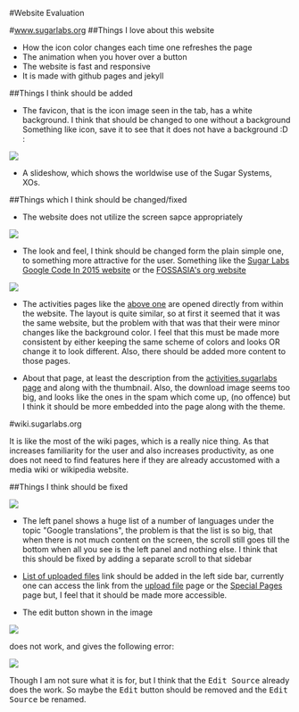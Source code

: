 #Website Evaluation

#www.sugarlabs.org
##Things I love about this website
* How the icon color changes each time one refreshes the page
* The animation when you hover over a button
* The website is fast and responsive
* It is made with github pages and jekyll


##Things I think should be added
* The favicon, that is the icon image seen in the tab, has a white background. I think that should be changed to one without a background
Something like icon, save it to see that it does not have a background :D :

<img src="\images\favicon.ico"></img>

* A slideshow, which shows the worldwise use of the Sugar Systems, XOs.

##Things which I think should be changed/fixed
* The website does not utilize the screen sapce appropriately

<img src="\images\freespaces.png"></img>

* The look and feel, I think should be changed form the plain simple one, to something more attractive for the user. Something like the [Sugar Labs Google Code In 2015 website](daksh.github.io/SugarLabsGCI2015/) or the [FOSSASIA's org website](http://fossasia.org/)

<img src="\images\activitiespage.png"></img>

* The activities pages like the [above one](https://activities-2.sugarlabs.org/view/org.sugarlabs.MazeWebActivity) are opened directly from within the website. The layout is quite similar, so at first it seemed that it was the same website, but the problem with that was that their were minor changes like the background color. I feel that this must be made more consistent by either keeping the same scheme of colors and looks OR change it to look different. Also, there should be added more content to those pages.

* About that page, at least the description from the [activities.sugarlabs page](http://activities.sugarlabs.org/en-US/sugar/addon/4727) and along with the thumbnail. Also, the download image seems too big, and looks like the ones in the spam which come up, (no offence) but I think it should be more embedded into the page along with the theme.

#wiki.sugarlabs.org

It is like the most of the wiki pages, which is a really nice thing. As that increases familiarity for the user and also increases productivity, as one does not need to find features here if they are already accustomed with a media wiki or wikipedia website.

##Things I think should be fixed

<img src="\images\leftsidebar.png"></img>

* The left panel shows a huge list of a number of languages under the topic "Google translations", the problem is that the list is so big, that when there is not much content on the screen, the scroll still goes till the bottom when all you see is the left panel and nothing else. I think that this should be fixed by adding a separate scroll to that sidebar

* [List of uploaded files](https://wiki.sugarlabs.org/go/Special:ListFiles) link should be added in the left side bar, currently one can access the link from the [upload file](https://wiki.sugarlabs.org/go/Special:Upload) page or the [Special Pages](https://wiki.sugarlabs.org/go/Special:SpecialPages) page but, I feel that it should be made more accessible.

* The edit button shown in the image

<img src="\images\editbtn.png"></img>

does not work, and gives the following error:

<img src="\images\editerror.png"></img>

Though I am not sure what it is for, but I think that the <kbd>Edit Source</kbd> already does the work. So maybe the <kbd>Edit</kbd> button should be removed and the <kbd>Edit Source</kbd> be renamed.